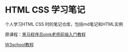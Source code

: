 # HTML CSS 学习笔记

个人学习HTML CSS 时的笔记仓库，包括md笔记和HTML实例

原课程：[黑马程序员pink老师前端入门教程](https://www.bilibili.com/video/BV14J4114768)

[W3school教程](https://www.w3school.com.cn/h.asp)
